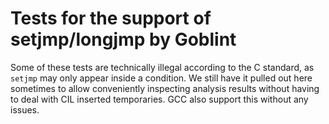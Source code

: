 # Tests for the support of setjmp/longjmp by Goblint

Some of these tests are technically illegal according to the C standard, as `setjmp` may only appear inside a condition.
We still have it pulled out here sometimes to allow conveniently inspecting analysis results without having to deal with
CIL inserted temporaries. GCC also support this without any issues.
